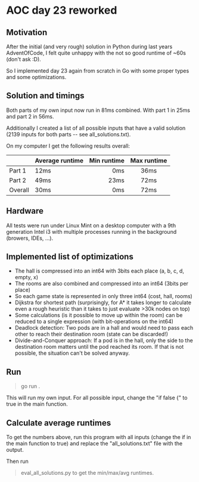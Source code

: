 
# AOC day 23 reworked

## Motivation
After the initial (and very rough) solution in Python during last years AdventOfCode, I felt quite unhappy with the
not so good runtime of ~60s (don't ask :D).

So I implemented day 23 again from scratch in Go with some proper types and some optimizations.

## Solution and timings
Both parts of my own input now run in 81ms combined. With part 1 in 25ms and part 2 in 56ms.

Additionally I created a list of all possible inputs that have a valid solution (2139 inputs for both parts -- see all_solutions.txt).

On my computer I get the following results overall:

| | Average runtime | Min runtime | Max runtime |
| :--   | :--  | --:  | :-:  |
Part 1  | 12ms | 0ms  | 36ms |
Part 2  | 49ms | 23ms | 72ms |
Overall | 30ms | 0ms  | 72ms |

## Hardware
All tests were run under Linux Mint on a desktop computer with a 9th generation Intel i3 with multiple processes running in the background (browers, IDEs, ...).

## Implemented list of optimizations

- The hall is compressed into an int64 with 3bits each place (a, b, c, d, empty, x)
- The rooms are also combined and compressed into an int64 (3bits per place)
- So each game state is represented in only three int64 (cost, hall, rooms)
- Dijkstra for shortest path (surprisingly, for A* it takes longer to calculate even a rough heuristic than it takes to just evaluate >30k nodes on top)
- Some calculations (is it possible to move up within the room) can be reduced to a single expression (with bit-operations on the int64)
- Deadlock detection: Two pods are in a hall and would need to pass each other to reach their destination room (state can be discarded!)
- Divide-and-Conquer approach: If a pod is in the hall, only the side to the destination room matters until the pod reached its room. If that is not possible, the situation can't be solved anyway.

## Run

> go run .

This will run my own input. For all possible input, change the "if false {" to true in the main function.

## Calculate average runtimes

To get the numbers above, run this program with all inputs (change the if in the main function to true) and replace the "all_solutions.txt" file with the output.

Then run
> eval_all_solutions.py
to get the min/max/avg runtimes.
